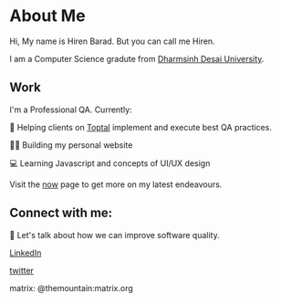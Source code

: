 # About Me

Hi, My name is Hiren Barad. But you can call me Hiren.

I am a Computer Science gradute from [Dharmsinh Desai University](https://www.ddu.ac.in/).


## Work 

I'm a Professional QA. Currently:

👔 Helping clients on [Toptal](https://www.toptal.com) implement and execute best QA practices. 

👷‍♂️ Building my personal website

💻 Learning Javascript and concepts of UI/UX design 

Visit the [now](/now) page to get more on my latest endeavours.



## Connect with me:
💬 Let's talk about how we can improve software quality.

[LinkedIn](https://www.linkedin.com/in/baradhiren)

[twitter](https://www.twitter.com/baradhiren007)

matrix: @themountain:matrix.org